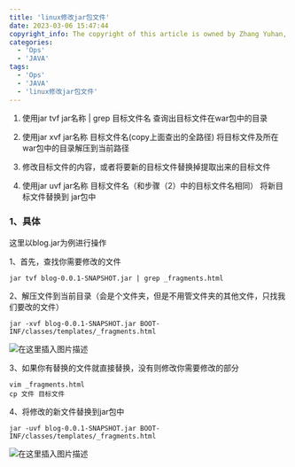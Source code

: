 ```yaml
---
title: 'linux修改jar包文件'
date: 2023-03-06 15:47:44
copyright_info: The copyright of this article is owned by Zhang Yuhan, and it follows the CC BY-NC-SA 4.0 agreement. For reprinting, please attach the original source link and this statement
categories: 
  - 'Ops'
  - 'JAVA'
tags: 
  - 'Ops'
  - 'JAVA'
  - 'linux修改jar包文件'
---
```


1.  使用jar tvf jar名称 | grep 目标文件名 查询出目标文件在war包中的目录
    
2.  使用jar xvf jar名称 目标文件名(copy上面查出的全路径) 将目标文件及所在war包中的目录解压到当前路径
    
3.  修改目标文件的内容，或者将要新的目标文件替换掉提取出来的目标文件
    
4.  使用jar uvf jar名称 目标文件名（和步骤（2）中的目标文件名相同） 将新目标文件替换到 jar包中
    

### 1、具体

这里以blog.jar为例进行操作

1、首先，查找你需要修改的文件

```none
jar tvf blog-0.0.1-SNAPSHOT.jar | grep _fragments.html
```

2、解压文件到当前目录（会是个文件夹，但是不用管文件夹的其他文件，只找我们要改的文件）

```none
jar -xvf blog-0.0.1-SNAPSHOT.jar BOOT-INF/classes/templates/_fragments.html
```

![在这里插入图片描述](https://img-blog.csdnimg.cn/14d118a7e11c40d9a0b88aff09ffee04.png)

3、如果你有替换的文件就直接替换，没有则修改你需要修改的部分

```none
vim _fragments.html
cp 文件 目标文件
```

4、将修改的新文件替换到jar包中

```none
jar -uvf blog-0.0.1-SNAPSHOT.jar BOOT-INF/classes/templates/_fragments.html
```

![在这里插入图片描述](https://img-blog.csdnimg.cn/66bc44fe8ddd4799bf0e089af5676142.png)
